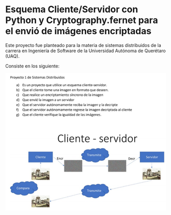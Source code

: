 # Esquema Cliente/Servidor con Python y Cryptography.fernet para el envió de imágenes encriptadas

Este proyecto fue planteado para la materia de sistemas distribuidos de la carrera en Ingeniería de Software de la Universidad Autónoma de Querétaro (UAQ).

Consiste en los siguiente:

![Proyecto](https://github.com/Tank3-TK3/cliente-servidor-Python-Cryptography.fernet/blob/main/img/proyecto.jpeg)
